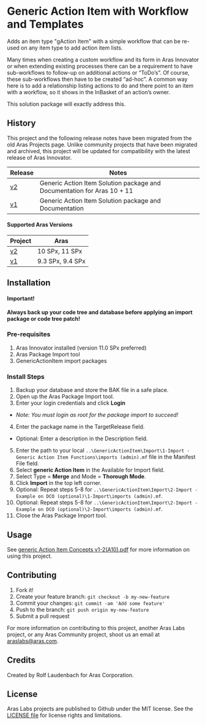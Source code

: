 # Generic Action Item with Workflow and Templates

Adds an item type "gAction Item" with a simple workflow that can be re-used on any item type to add action item lists.

Many times when creating a custom workflow and its form in Aras Innovator or when extending existing processes there can be a requirement to have sub-workflows to follow-up on additional actions or “ToDo’s”. Of course, these sub-workflows then have to be created “ad-hoc”. A common way here is to add a relationship listing actions to do and there point to an item with a workflow, so it shows in the InBasket of an action’s owner.

This solution package will exactly address this.

## History

This project and the following release notes have been migrated from the old Aras Projects page. Unlike community projects that have been migrated and archived, this project will be updated for compatibility with the latest release of Aras Innovator.

Release | Notes
--------|--------
[v2](https://github.com/ArasLabs/generic-action-item/releases/tag/v2) | Generic Action Item Solution package and Documentation for Aras 10 + 11
[v1](https://github.com/ArasLabs/generic-action-item/releases/tag/v1) | Generic Action Item Solution package and Documentation

#### Supported Aras Versions

Project | Aras
--------|------
[v2](https://github.com/ArasLabs/generic-action-item/releases/tag/v2) | 10 SPx, 11 SPx
[v1](https://github.com/ArasLabs/generic-action-item/releases/tag/v1) | 9.3 SPx, 9.4 SPx

## Installation

#### Important!
**Always back up your code tree and database before applying an import package or code tree patch!**

### Pre-requisites

1. Aras Innovator installed (version 11.0 SPx preferred)
2. Aras Package Import tool
3. GenericActionItem import packages

### Install Steps

1. Backup your database and store the BAK file in a safe place.
2. Open up the Aras Package Import tool.
3. Enter your login credentials and click **Login**
  * _Note: You must login as root for the package import to succeed!_
4. Enter the package name in the TargetRelease field.
  * Optional: Enter a description in the Description field.
5. Enter the path to your local `..\GenericActionItem\Import\1-Import - Generic Action Item Functions\imports (admin).mf` file in the Manifest File field.
6. Select **generic Action Item** in the Available for Import field.
7. Select Type = **Merge** and Mode = **Thorough Mode**.
8. Click **Import** in the top left corner.
9. Optional: Repeat steps 5-8 for `..\GenericActionItem\Import\2-Import - Example on DCO (optional)\1-Import\imports (admin).mf`.
10. Optional: Repeat steps 5-8 for `..\GenericActionItem\Import\2-Import - Example on DCO (optional)\2-Import\imports (admin).mf`.
11. Close the Aras Package Import tool.

## Usage

See [generic Action Item Concepts v1-2(A10).pdf](./Documentation/generic%20Action%20Item%20Concepts%20v1-2(A10).pdf) for more information on using this project.

## Contributing

1. Fork it!
2. Create your feature branch: `git checkout -b my-new-feature`
3. Commit your changes: `git commit -am 'Add some feature'`
4. Push to the branch: `git push origin my-new-feature`
5. Submit a pull request

For more information on contributing to this project, another Aras Labs project, or any Aras Community project, shoot us an email at araslabs@aras.com.

## Credits

Created by Rolf Laudenbach for Aras Corporation.

## License

Aras Labs projects are published to Github under the MIT license. See the [LICENSE file](./LICENSE.md) for license rights and limitations.
